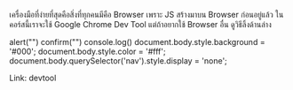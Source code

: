 เครื่องมือที่ง่ายที่สุดคือสิ่งที่ทุกคนมีคือ Browser เพราะ JS สร้างมาบน Browser ก่อนอยู่แล้ว
ในคอร์สนี้เราจะใช้ Google Chrome Dev Tool แต่ถ้าอยากใช้ Browser อื่น ดูวิธีลิ้งด้านล่าง

alert("")
confirm("")
console.log()
document.body.style.background = '#000';
document.body.style.color = '#fff';
document.body.querySelector('nav').style.display = 'none';

Link: devtool